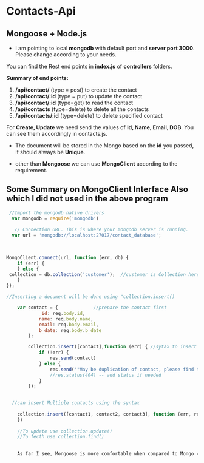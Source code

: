 # Contacts-Api
## Mongoose + Node.js

* I am pointing to local **mongodb** with default port and **server port 3000**. Please change according to your needs.


You can find the Rest end points in **index.js** of **controllers** folders.

**Summary of end points:**

1. **/api/contact/**        (type = post)     to create the contact
2. **/api/contact/:id**     (type = put)      to update the contact
3. **/api/contact/:id**     (type=get)        to read the contact
4. **/api/contacts**        (type=delete)     to delete all the contacts
5. **/api/contacts/:id**    (type=delete)     to delete specified contact


For **Create, Update** we need send the values of **Id, Name, Email, DOB**. You can see them accordingly in contacts.js.

* The document will be stored in the Mongo based on the **id** you passed, It should always be **Unique**.

* other than **Mongoose** we can use **MongoClient** according to the requirement.


## Some Summary on MongoClient Interface Also  which I did not used in the above program


```javascript
 //Import the mongodb native drivers
  var mongodb = require('mongodb')
  
   // Connection URL. This is where your mongodb server is running.
  var url = 'mongodb://localhost:27017/contact_database';
  
  

MongoClient.connect(url, function (err, db) {
    if (err) {
    } else {
 collection = db.collection('customer');  //customer is Collection here(like table in RDB)
    }
});

//Inserting a document will be done using "collection.insert()

    var contact = {             //prepare the contact first 
            _id: req.body.id,
            name: req.body.name,
            email: req.body.email,
            b_date: req.body.b_date
        };

        collection.insert([contact],function (err) { //sytax to insert the code
            if (!err) {
                res.send(contact)
            } else {
                res.send('"May be duplication of contact, please find the error"   ' + err)
                //res.status(404) -- add status if needed
            }
        });

  
  //can insert Multiple contacts using the syntax 
  
    collection.insert([contact1, contact2, contact3], function (err, result) {
    })
    
    //To update use collection.update()
    //To fecth use collection.find()
    
    
    As far I see, Mongoose is more comfortable when compared to Mongo client
    
    
    
    
  ```
